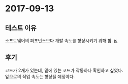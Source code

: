 # 2017-09-13
## 테스트 이유
소프트웨어의 퍼포먼스보다 개발 속도를 향상시키기 위해 함.
[js](promise.js)
## 후기
코드가 2개가 있는데, 밑에 있는 코드가 작동하나 확인하고 싶었다.<br>
앞으로의 작업 속도는 향상될 예정이다.